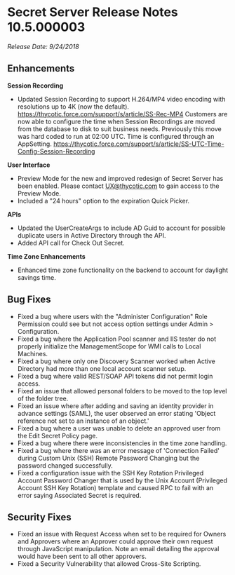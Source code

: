 [title]: # "Secret Server Release Notes 10.5.000003"
[tags]: # "Release Notes"
[priority]: #
[display]: # "search,content,print"

# Secret Server Release Notes 10.5.000003

*Release Date: 9/24/2018*

## Enhancements

**Session Recording** 

- Updated Session Recording to support H.264/MP4 video encoding with resolutions up to 4K (now the default). https://thycotic.force.com/support/s/article/SS-Rec-MP4 
  Customers are now able to configure the time when Session Recordings are moved from the database to disk to suit business needs. Previously this move was hard coded to run at 02:00 UTC. Time is configured through an AppSetting. https://thycotic.force.com/support/s/article/SS-UTC-Time-Config-Session-Recording 

**User Interface** 

- Preview Mode for the new and improved redesign of Secret Server has been enabled. Please contact [UX@thycotic.com](mailto:UX@thycotic.com) to gain access to the Preview Mode. 
- Included a "24 hours" option to the expiration Quick Picker. 

**APIs** 

- Updated the UserCreateArgs to include AD Guid to account for possible duplicate users in Active Directory through the API. 
- Added API call for Check Out Secret. 

**Time Zone Enhancements** 

- Enhanced time zone functionality on the backend to account for daylight savings time. 

## Bug Fixes

- Fixed a bug where users with the "Administer Configuration" Role Permission could see but not access option settings under Admin > Configuration. 
- Fixed a bug where the Application Pool scanner and IIS tester do not properly initialize the ManagementScope for WMI calls to Local Machines. 
- Fixed a bug where only one Discovery Scanner worked when Active Directory had more than one local account scanner setup. 
- Fixed a bug where valid REST/SOAP API tokens did not permit login access. 
- Fixed an issue that allowed personal folders to be moved to the top level of the folder tree. 
- Fixed an issue where after adding and saving an identity provider in advance settings (SAML), the user observed an error stating 'Object reference not set to an instance of an object.' 
- Fixed a bug where a user was unable to delete an approved user from the Edit Secret Policy page. 
- Fixed a bug where there were inconsistencies in the time zone handling. 
- Fixed a bug where there was an error message of 'Connection Failed' during Custom Unix (SSH) Remote Password Changing but the password changed successfully. 
- Fixed a configuration issue with the SSH Key Rotation Privileged Account Password Changer that is used by the Unix Account (Privileged Account SSH Key Rotation) template and caused RPC to fail with an error saying Associated Secret is required. 

## Security Fixes

- Fixed an issue with Request Access when set to be required for Owners and Approvers where an Approver could approve their own request through JavaScript manipulation. Note an email detailing the approval would have been sent to all other approvers. 
- Fixed a Security Vulnerability that allowed Cross-Site Scripting.